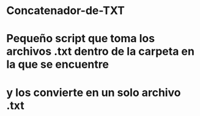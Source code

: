 # Concatenador-de-TXT

# Pequeño script que toma los archivos .txt dentro de la carpeta en la que se encuentre
# y los convierte en un solo archivo .txt
